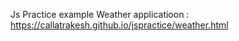 Js Practice example
Weather applicatioon : <a href="https://callatrakesh.github.io/jspractice/weather.html">https://callatrakesh.github.io/jspractice/weather.html</a>
